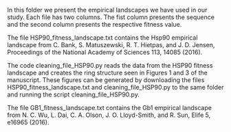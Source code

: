 In this folder we present the empirical landscapes we have used in our study.
Each file has two columns. The fist column presents the sequence and the second column presents the respective fitness value.

The file HSP90_fitness_landscape.txt contains the Hsp90 empirical landscape from C. Bank, S. Matuszewski, R. T. Hietpas, and J. D.
Jensen, Proceedings of the National Academy of Sciences 113, 14085 (2016).

The code cleaning_file_HSP90.py reads the data from the HSP90 fitness landscape and creates the ring structure seen in Figures 1 and 3 of the manuscript. These figures can be generated by downloading the files HSP90_fitness_landscape.txt and cleaning_file_HSP90.py to the same folder and running the script cleaning_file_HSP90.py.

The file GB1_fitness_landscape.txt contains the Gb1 empirical landscape from N. C. Wu, L. Dai, C. A. Olson, J. O. Lloyd-Smith, and R. Sun, Elife 5, e16965 (2016).
